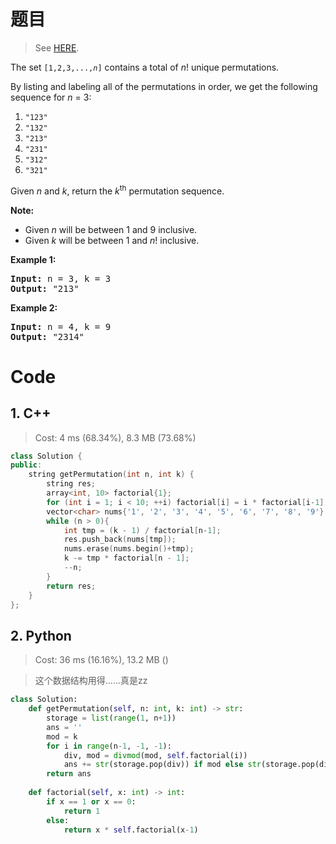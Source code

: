 # 题目

> See [HERE](https://leetcode.com/problems/permutation-sequence/).

<div><p>The set <code>[1,2,3,...,<em>n</em>]</code> contains a total of <em>n</em>! unique permutations.</p>

<p>By listing and labeling all of the permutations in order, we get the following sequence for <em>n</em> = 3:</p>

<ol>
	<li><code>"123"</code></li>
	<li><code>"132"</code></li>
	<li><code>"213"</code></li>
	<li><code>"231"</code></li>
	<li><code>"312"</code></li>
	<li><code>"321"</code></li>
</ol>

<p>Given <em>n</em> and <em>k</em>, return the <em>k</em><sup>th</sup> permutation sequence.</p>

<p><strong>Note:</strong></p>

<ul>
	<li>Given <em>n</em> will be between 1 and 9 inclusive.</li>
	<li>Given&nbsp;<em>k</em>&nbsp;will be between 1 and <em>n</em>! inclusive.</li>
</ul>

<p><strong>Example 1:</strong></p>

<pre><strong>Input:</strong> n = 3, k = 3
<strong>Output:</strong> "213"
</pre>

<p><strong>Example 2:</strong></p>

<pre><strong>Input:</strong> n = 4, k = 9
<strong>Output:</strong> "2314"
</pre>
</div>

# Code

## 1. C++

> Cost: 4 ms (68.34%), 8.3 MB (73.68%)

```cpp
class Solution {
public:
    string getPermutation(int n, int k) {
        string res;
        array<int, 10> factorial{1};
        for (int i = 1; i < 10; ++i) factorial[i] = i * factorial[i-1];
        vector<char> nums{'1', '2', '3', '4', '5', '6', '7', '8', '9'};
        while (n > 0){
            int tmp = (k - 1) / factorial[n-1];
            res.push_back(nums[tmp]);
            nums.erase(nums.begin()+tmp);
            k -= tmp * factorial[n - 1];
            --n;
        }
        return res;
    }
};
```

## 2. Python

> Cost: 36 ms (16.16%), 13.2 MB ()

> 这个数据结构用得......真是zz

```python
class Solution:
    def getPermutation(self, n: int, k: int) -> str:
        storage = list(range(1, n+1))
        ans = ''
        mod = k
        for i in range(n-1, -1, -1):
            div, mod = divmod(mod, self.factorial(i))
            ans += str(storage.pop(div)) if mod else str(storage.pop(div-1))
        return ans
        
    def factorial(self, x: int) -> int:
        if x == 1 or x == 0:
            return 1
        else:
            return x * self.factorial(x-1)
```
